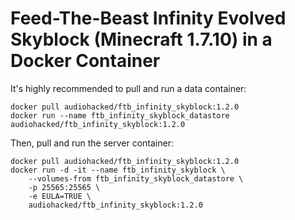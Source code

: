 # Feed-The-Beast Infinity Evolved Skyblock (Minecraft 1.7.10) in a Docker Container
It's highly recommended to pull and run a data container:
```
docker pull audiohacked/ftb_infinity_skyblock:1.2.0
docker run --name ftb_infinity_skyblock_datastore audiohacked/ftb_infinity_skyblock:1.2.0
```

Then, pull and run the server container:
```
docker pull audiohacked/ftb_infinity_skyblock:1.2.0
docker run -d -it --name ftb_infinity_skyblock \
    --volumes-from ftb_infinity_skyblock_datastore \
    -p 25565:25565 \
    -e EULA=TRUE \
    audiohacked/ftb_infinity_skyblock:1.2.0
```
